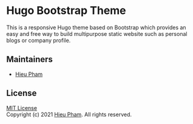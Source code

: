 # Hugo Bootstrap Theme
This is a responsive Hugo theme based on Bootstrap which provides an easy and free way to build multipurpose static website such as personal blogs or company profile.
## Maintainers
* [Hieu Pham](https://github.comhieupth)
## License
[MIT License](https://github.com/hieupth/hugoboot/blob/main/LICENSE)<br>
Copyright (c) 2021 [Hieu Pham](https://github.com/hieupth). All rights reserved.